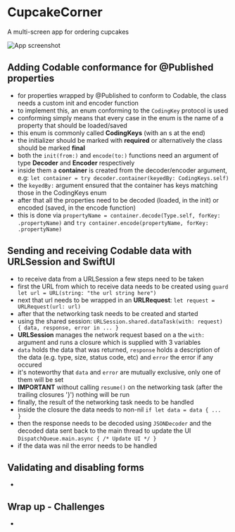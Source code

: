 # CupcakeCorner
A multi-screen app for ordering cupcakes

![App screenshot](CupcakeCorner.png)


## Adding Codable conformance for @Published properties
- for properties wrapped by @Published to conform to Codable, the class needs a custom init and encoder function
- to implement this, an enum conforming to the `CodingKey` protocol is used
- conforming simply means that every case in the enum is the name of a property that should be loaded/saved
- this enum is commonly called **CodingKeys** (with an s at the end)
- the initializer should be marked with __required__ or alternatively the class should be marked __final__
- both the `init(from:)` and `encode(to:)` functions need an argument of type **Decoder** and **Encoder** respectively
- inside them a __container__ is created from the decoder/encoder argument, e.g: `let container = try decoder.container(keyedBy: CodingKeys.self)`
- the `keyedBy:` argument ensured that the container has keys matching those in the CodingKeys enum
- after that all the properties need to be decoded (loaded, in the init) or encoded (saved, in the encode function)
- this is done via `propertyName = container.decode(Type.self, forKey: .propertyName)` and `try container.encode(propertyName, forKey: .propertyName)`

## Sending and receiving Codable data with URLSession and SwiftUI
- to receive data from a URLSession a few steps need to be taken
- first the URL from which to receive data needs to be created using `guard let url = URL(string: "the url string here")`
- next that url needs to be wrapped in an **URLRequest**: `let request = URLRequest(url: url)`
- after that the networking task needs to be created and started
- using the shared session: `URLSession.shared.dataTask(with: request) { data, response, error in ... }`
- **URLSession** manages the network request based on a the `with:` argument and runs a closure which is supplied with 3 variables
- `data` holds the data that was returned, `response` holds a description of the data (e.g. type, size, status code, etc) and `error` the error if any occured
- it's noteworthy that `data` and `error` are mutually exclusive, only one of them will be set
- **IMPORTANT** without calling `resume()` on the networking task (after the trailing closures '}') nothing will be run
- finally, the result of the networking task needs to be handled
- inside the closure the data needs to non-nil `if let data = data { ...  }`
- then the response needs to be decoded using `JSONDecoder` and the decoded data sent back to the main thread to update the UI `DispatchQueue.main.async { /* Update UI */ }`
- if the data was nil the error needs to be handled

## Validating and disabling forms
- 

## Wrap up - Challenges
- 
